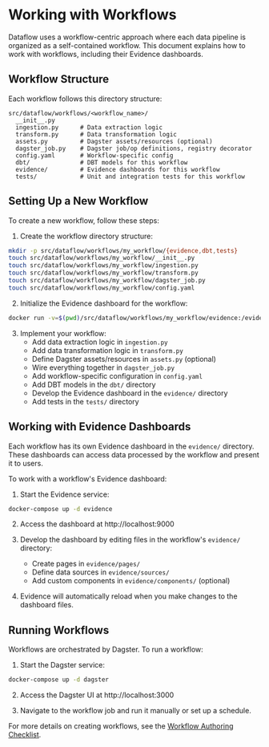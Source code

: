 # Working with Workflows

Dataflow uses a workflow-centric approach where each data pipeline is organized as a self-contained workflow. This document explains how to work with workflows, including their Evidence dashboards.

## Workflow Structure

Each workflow follows this directory structure:

```
src/dataflow/workflows/<workflow_name>/
  __init__.py
  ingestion.py      # Data extraction logic
  transform.py      # Data transformation logic
  assets.py         # Dagster assets/resources (optional)
  dagster_job.py    # Dagster job/op definitions, registry decorator
  config.yaml       # Workflow-specific config
  dbt/              # DBT models for this workflow
  evidence/         # Evidence dashboards for this workflow
  tests/            # Unit and integration tests for this workflow
```

## Setting Up a New Workflow

To create a new workflow, follow these steps:

1. Create the workflow directory structure:

```bash
mkdir -p src/dataflow/workflows/my_workflow/{evidence,dbt,tests}
touch src/dataflow/workflows/my_workflow/__init__.py
touch src/dataflow/workflows/my_workflow/ingestion.py
touch src/dataflow/workflows/my_workflow/transform.py
touch src/dataflow/workflows/my_workflow/dagster_job.py
touch src/dataflow/workflows/my_workflow/config.yaml
```

2. Initialize the Evidence dashboard for the workflow:

```bash
docker run -v=$(pwd)/src/dataflow/workflows/my_workflow/evidence:/evidence-workspace -it --rm evidencedev/devenv:latest --init
```

3. Implement your workflow:
   - Add data extraction logic in `ingestion.py`
   - Add data transformation logic in `transform.py`
   - Define Dagster assets/resources in `assets.py` (optional)
   - Wire everything together in `dagster_job.py`
   - Add workflow-specific configuration in `config.yaml`
   - Add DBT models in the `dbt/` directory
   - Develop the Evidence dashboard in the `evidence/` directory
   - Add tests in the `tests/` directory

## Working with Evidence Dashboards

Each workflow has its own Evidence dashboard in the `evidence/` directory. These dashboards can access data processed by the workflow and present it to users.

To work with a workflow's Evidence dashboard:

1. Start the Evidence service:

```bash
docker-compose up -d evidence
```

2. Access the dashboard at http://localhost:9000

3. Develop the dashboard by editing files in the workflow's `evidence/` directory:

   - Create pages in `evidence/pages/`
   - Define data sources in `evidence/sources/`
   - Add custom components in `evidence/components/` (optional)

4. Evidence will automatically reload when you make changes to the dashboard files.

## Running Workflows

Workflows are orchestrated by Dagster. To run a workflow:

1. Start the Dagster service:

```bash
docker-compose up -d dagster
```

2. Access the Dagster UI at http://localhost:3000

3. Navigate to the workflow job and run it manually or set up a schedule.

For more details on creating workflows, see the [Workflow Authoring Checklist](workflow-authoring.md).
